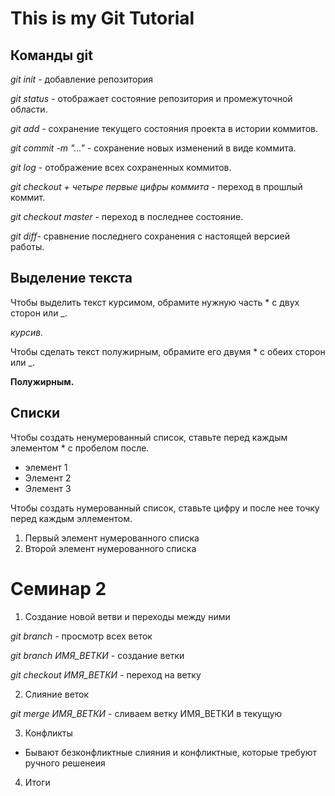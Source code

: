 # This is my Git Tutorial
## Команды git

*git init* - добавление репозитория

*git status* - отображает состояние репозитория и промежуточной области.

*git add* - сохранение текущего состояния проекта в истории коммитов.

*git commit -m "..."* - сохранение новых изменений в виде коммита. 

*git log* - отображение всех сохраненных коммитов.

*git checkout + четыре первые цифры коммита* - переход в прошлый коммит.

*git checkout master* - переход в последнее состояние.

*git diff*- сравнение последнего сохранения с настоящей версией работы.

## Выделение текста
Чтобы выделить текст курсимом, обрамите нужную часть * с двух сторон или _.

*курсив.*

Чтобы сделать текст полужирным, обрамите его двумя * с обеих сторон или _.

**Полужирным.**

## Списки
Чтобы создать ненумерованный список, ставьте перед каждым элементом * с пробелом после.
* элемент 1
* Элемент 2
* Элемент 3

Чтобы создать нумерованный список, ставьте цифру и после нее точку перед каждым эллементом.
1. Первый элемент нумерованного списка
2. Второй элемент нумерованного списка

# Семинар 2

1. Создание новой ветви и переходы между ними

*git branch* - просмотр всех веток

*git branch ИМЯ_ВЕТКИ* - создание ветки

*git checkout ИМЯ_ВЕТКИ* - переход на ветку

2. Слияние веток

*git merge ИМЯ_ВЕТКИ* - сливаем ветку ИМЯ_ВЕТКИ в текущую 

3. Конфликты
* Бывают безконфликтные слияния и конфликтные, которые требуют ручного решенеия
4. Итоги
